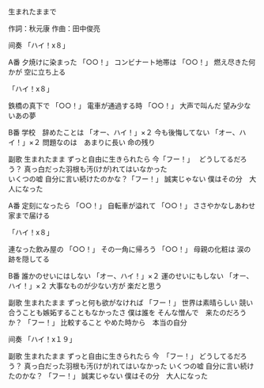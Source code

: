 生まれたままで

作詞：秋元康
作曲：田中俊亮

间奏
「ハイ！x８」 

A番
夕焼けに染まった 「○○！」 
コンビナート地帯は 「○○！」 
燃え尽きた何かが
空に立ち上る 

「ハイ！x８」 

鉄橋の真下で 「○○！」 
電車が通過する時 「○○！」 
大声で叫んだ
望み少ないあの夢

B番
学校　辞めたことは 「オー、ハイ！」×２ 
今も後悔してない 「オー、ハイ！」×２ 
問題なのは　あまりに長い
命の残り

副歌
生まれたまま
ずっと自由に生きられたら 
今「フー！」　
どうしてるだろう？
真っ白だった羽根も汚(けが)れてはいなかった  
いくつの嘘
自分に言い続けたのかな？「フー！」
誠実じゃない
僕はその分　大人になった

A番
定刻になったら 「○○！」 
自転車が溢れて 「○○！」 
ささやかなしあわせ
家まで届ける

「ハイ！x８」

連なった飲み屋の 「○○！」 
その一角に帰ろう 「○○！」 
母親の化粧は
涙の跡を隠してる

B番
誰かのせいにはしない 「オー、ハイ！」×２ 
運のせいにもしない 「オー、ハイ！」×２ 
大事なものが少ない方が
楽だと思う

副歌
生まれたまま
ずっと何も欲がなければ 「フー！」 
世界は素晴らしい
競い合うことも嫉妬することもなかったさ
僕は誰を
そんな憎んで　来たのだろうか？ 「フー！」 
比較すること
やめた時から　本当の自分

间奏
「ハイ！x１９」 

副歌
生まれたまま
ずっと自由に生きられたら
今　「フー！」 
どうしてるだろう？
真っ白だった羽根も汚(けが)れてはいなかった
いくつの嘘
自分に言い続けたのかな？ 「フー！」 
誠実じゃない
僕はその分　大人になった